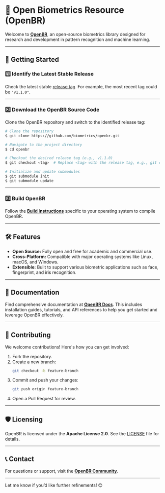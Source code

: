 # 🔬 **Open Biometrics Resource (OpenBR)**  

Welcome to **[OpenBR](https://www.openbiometrics.org)**, an open-source biometrics library designed for research and development in pattern recognition and machine learning.

---

## 🚀 **Getting Started**  

### 1️⃣ Identify the Latest Stable Release  

Check the latest stable [release tag](https://github.com/biometrics/openbr/releases). For example, the most recent tag could be `"v1.1.0"`.  

---

### 2️⃣ Download the OpenBR Source Code  

Clone the OpenBR repository and switch to the identified release tag:  

```bash
# Clone the repository
$ git clone https://github.com/biometrics/openbr.git

# Navigate to the project directory
$ cd openbr

# Checkout the desired release tag (e.g., v1.1.0)
$ git checkout <tag>  # Replace <tag> with the release tag, e.g., git checkout v1.1.0

# Initialize and update submodules
$ git submodule init
$ git submodule update
```  

---

### 3️⃣ Build OpenBR  

Follow the **[Build Instructions](http://openbiometrics.org/docs/install/)** specific to your operating system to compile OpenBR.  

---

## 🛠️ **Features**  

- **Open Source:** Fully open and free for academic and commercial use.  
- **Cross-Platform:** Compatible with major operating systems like Linux, macOS, and Windows.  
- **Extensible:** Built to support various biometric applications such as face, fingerprint, and iris recognition.  

---

## 📘 **Documentation**  

Find comprehensive documentation at **[OpenBR Docs](http://openbiometrics.org/docs/)**. This includes installation guides, tutorials, and API references to help you get started and leverage OpenBR effectively.  

---

## 🤝 **Contributing**  

We welcome contributions! Here's how you can get involved:  

1. Fork the repository.  
2. Create a new branch:  
   ```bash
   git checkout -b feature-branch
   ```  
3. Commit and push your changes:  
   ```bash
   git push origin feature-branch
   ```  
4. Open a Pull Request for review.  

---

## 🛡️ **Licensing**  

OpenBR is licensed under the **Apache License 2.0**. See the [LICENSE](https://github.com/biometrics/openbr/blob/master/LICENSE) file for details.  

---

## 📞 **Contact**  

For questions or support, visit the **[OpenBR Community](http://openbiometrics.org/community/)**.  

--- 

Let me know if you’d like further refinements! 😊
